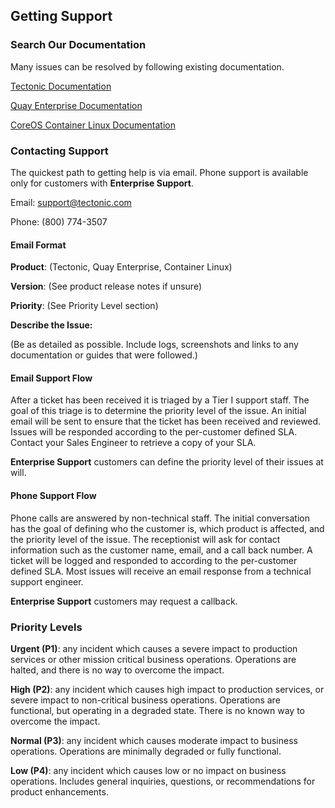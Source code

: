 ## Getting Support

### Search Our Documentation

Many issues can be resolved by following existing documentation. 

[Tectonic Documentation](https://tectonic.com/docs/)

[Quay Enterprise Documentation](https://tectonic.com/quay-enterprise/docs/latest/)

[CoreOS Container Linux Documentation](https://coreos.com/os/docs/latest/)

### Contacting Support 

The quickest path to getting help is via email. Phone support is available only for customers with **Enterprise Support**.

Email: support@tectonic.com

Phone: (800) 774-3507

#### Email Format

**Product**: (Tectonic, Quay Enterprise, Container Linux)

**Version**: (See product release notes if unsure)

**Priority**: (See Priority Level section)

**Describe the Issue:** 

(Be as detailed as possible. Include logs, screenshots and links to any documentation or guides that were followed.)

#### Email Support Flow

After a ticket has been received it is triaged by a Tier I support staff. The goal of this triage is  to determine the priority level of the issue. An initial email will be sent to ensure that the ticket has been received and reviewed. Issues will be responded according to the per-customer defined SLA. Contact your Sales Engineer to retrieve a copy of your SLA.

**Enterprise Support** customers can define the priority level of their issues at will. 

#### Phone Support Flow

Phone calls are answered by non-technical staff. The initial conversation has the goal of defining who the customer is, which product is affected, and the priority level of the issue. The receptionist will ask for contact information such as the customer name, email, and a call back number. A ticket will be logged and responded to according to the per-customer defined SLA. Most issues will receive an email response from a technical support engineer. 

**Enterprise Support** customers may request a callback. 

### Priority Levels

**Urgent (P1)**: any incident which causes a severe impact to production services or other mission critical business operations.  Operations are halted, and there is no way to overcome the impact.


**High (P2)**: any incident which causes high impact to production services, or severe impact to non-critical business operations.  Operations are functional, but operating in a degraded state.  There is no known way to overcome the impact.


**Normal (P3)**: any incident which causes moderate impact to business operations.  Operations are minimally degraded or fully functional.


**Low (P4)**: any incident which causes low or no impact on business operations.  Includes general inquiries, questions, or recommendations for product enhancements.
